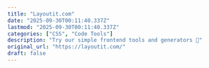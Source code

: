 ```yaml
---
title: "Layoutit.com"
date: "2025-09-30T00:11:40.337Z"
lastmod: "2025-09-30T00:11:40.337Z"
categories: ["CSS", "Code Tools"]
description: "Try our simple frontend tools and generators 🚀"
original_url: "https://layoutit.com/"
draft: false
---
```

